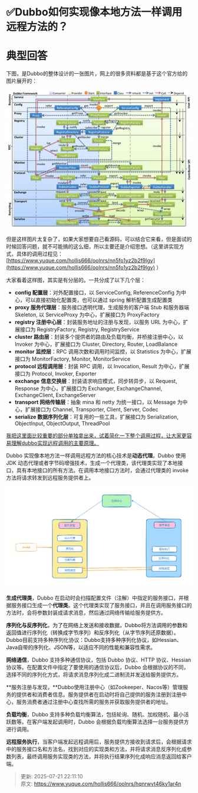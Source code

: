 # ✅Dubbo如何实现像本地方法一样调用远程方法的？

# 典型回答


下图，是Dubbo的整体设计的一张图片，网上的很多资料都是基于这个官方给的图片展开的：



![1707628047335-1ab16694-2c3c-4f4f-8b5a-31dd446ef402.jpeg](./img/BBM864Ha9x6N5LsH/1707628047335-1ab16694-2c3c-4f4f-8b5a-31dd446ef402-671616.jpeg)



但是这样图片太复杂了，如果大家想要自己看源码，可以结合它来看，但是面试的时候回答问题，就不可能搞的这么细，所以主要还是介绍思想。（这里讲实现方式，具体的调用过程见：[https://www.yuque.com/hollis666/oolnrs/nn5fo1yz2b2f9lgy](https://www.yuque.com/hollis666/oolnrs/nn5fo1yz2b2f9lgy) ）



大家看着这样图，其实是有分层的。一共分成了以下几个层：



+ **config 配置层**：对外配置接口，以 ServiceConfig, ReferenceConfig 为中心，可以直接初始化配置类，也可以通过 spring 解析配置生成配置类
+ **proxy 服务代理层**：服务接口透明代理，生成服务的客户端 Stub 和服务器端 Skeleton, 以 ServiceProxy 为中心，扩展接口为 ProxyFactory
+ **registry 注册中心层**：封装服务地址的注册与发现，以服务 URL 为中心，扩展接口为 RegistryFactory, Registry, RegistryService
+ **cluster 路由层**：封装多个提供者的路由及负载均衡，并桥接注册中心，以 Invoker 为中心，扩展接口为 Cluster, Directory, Router, LoadBalance
+ **monitor 监控层**：RPC 调用次数和调用时间监控，以 Statistics 为中心，扩展接口为 MonitorFactory, Monitor, MonitorService
+ **protocol 远程调用层**：封装 RPC 调用，以 Invocation, Result 为中心，扩展接口为 Protocol, Invoker, Exporter
+ **exchange 信息交换层**：封装请求响应模式，同步转异步，以 Request, Response 为中心，扩展接口为 Exchanger, ExchangeChannel, ExchangeClient, ExchangeServer
+ **transport 网络传输层**：抽象 mina 和 netty 为统一接口，以 Message 为中心，扩展接口为 Channel, Transporter, Client, Server, Codec
+ **serialize 数据序列化层**：可复用的一些工具，扩展接口为 Serialization, ObjectInput, ObjectOutput, ThreadPool



<u>我把这里面比较重要的部分单独拿出来，试着简化一下整个调用过程，让大家更容易理解dubbo实现远程调用的主要原理。</u>



Dubbo 实现像本地方法一样调用远程方法的核心技术是**动态代理**。Dubbo 使用 JDK 动态代理或者字节码增强技术，生成一个代理类，该代理类实现了本地接口，具有本地接口的所有方法。在调用本地接口方法时，会通过代理类的 invoke 方法将请求转发到远程服务提供者上。

![1707627365469-5b08fb9e-1d79-40f4-bcb3-ea53ddefb490.png](./img/BBM864Ha9x6N5LsH/1707627365469-5b08fb9e-1d79-40f4-bcb3-ea53ddefb490-794248.png)



**生成代理类**，Dubbo 在启动时会扫描配置文件（注解）中指定的服务接口，并根据服务接口生成一个**代理类**。这个代理类实现了服务接口，并且在调用服务接口的方法时，会将参数封装成请求消息，然后通过网络传输给服务提供方。



**<font style="color:rgb(13, 13, 13);">序列化与反序列化</font>**<font style="color:rgb(13, 13, 13);">，为了在网络上发送和接收数据，Dubbo将方法调用的参数和返回值进行序列化（转换成字节序列）和反序列化（从字节序列还原数据）。Dubbo目前</font>支持多种序列化协议<font style="color:rgb(13, 13, 13);">：Dubbo支持多种序列化协议，如Hessian、Java自带的序列化、JSON等，以适应不同的性能和兼容性需求。</font>



**网络通信**，Dubbo 支持多种通信协议，包括 Dubbo 协议、HTTP 协议、Hessian 协议等。在配置文件中指定了要使用的通信协议后，Dubbo 会根据协议的不同，选择不同的序列化方式，将请求消息序列化成二进制流并发送给服务提供方。



**服务注册与发现，**Dubbo使用注册中心（如Zookeeper、Nacos等）管理服务的提供者和消费者信息。服务提供者在启动时将自己提供的服务注册到注册中心，服务消费者通过注册中心查找所需的服务并获取服务提供者的地址。



**负载均衡**，Dubbo 支持多种负载均衡算法，包括轮询、随机、加权随机、最小活跃数等。在客户端发起调用时，Dubbo 会根据负载均衡算法选择一台服务提供方进行调用。



**远程服务执行**，当客户端发起远程调用后，服务提供方接收到请求后，会根据请求中的服务接口名和方法名，找到对应的实现类和方法，并将请求消息反序列化成参数列表，最终调用服务实现类的方法，并将执行结果序列化成响应消息返回给客户端。



> 更新: 2025-07-21 22:11:10  
> 原文: <https://www.yuque.com/hollis666/oolnrs/hqnrwvt46ky1ar4n>